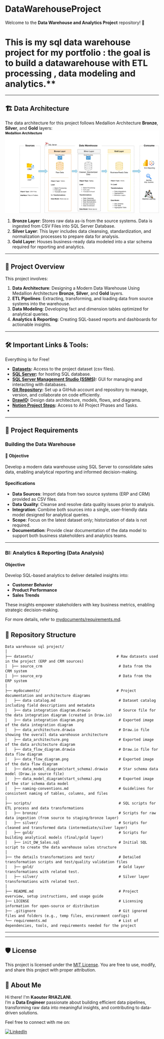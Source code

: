 # DataWarehouseProject
Welcome to the **Data Warehouse and Analytics Project** repository! 🚀  
# This is my sql data warehouse project for my portfolio : the goal is to build a datawarehouse with ETL processing , data modeling and analytics.**
---
## 🏗️ Data Architecture

The data architecture for this project follows Medallion Architecture **Bronze**, **Silver**, and **Gold** layers:
![Data Architecture](mydocuments/data_architecture.png)

1. **Bronze Layer**: Stores raw data as-is from the source systems. Data is ingested from CSV Files into SQL Server Database.
2. **Silver Layer**: This layer includes data cleansing, standardization, and normalization processes to prepare data for analysis.
3. **Gold Layer**: Houses business-ready data modeled into a star schema required for reporting and analytics.

---
## 📖 Project Overview

This project involves:

1. **Data Architecture**: Designing a Modern Data Warehouse Using Medallion Architecture **Bronze**, **Silver**, and **Gold** layers.
2. **ETL Pipelines**: Extracting, transforming, and loading data from source systems into the warehouse.
3. **Data Modeling**: Developing fact and dimension tables optimized for analytical queries.
4. **Analytics & Reporting**: Creating SQL-based reports and dashboards for actionable insights.



---

## 🛠️ Important Links & Tools:

Everything is for Free!
- **[Datasets](datasets/):** Access to the project dataset (csv files).
- **[SQL Server](https://www.microsoft.com/en-us/sql-server/sql-server-downloads):** for hosting SQL database.
- **[SQL Server Management Studio (SSMS)](https://learn.microsoft.com/fr-fr/ssms/download-sql-server-management-studio-ssms):** GUI for managing and interacting with databases.
- **[Git Repository](https://github.com/):** Set up a GitHub account and repository to manage, version, and collaborate on code efficiently.
- **[DrawIO](https://www.drawio.com/):** Design data architecture, models, flows, and diagrams.
- **[Notion Project Steps](https://www.notion.so/Portfolio-DW-project-1a37a525421b800cadc6edffc36b31dc?pvs=4):** Access to All Project Phases and Tasks.
- 
---

## 🚀 Project Requirements

### Building the Data Warehouse 

#### 🎯 Objective
Develop a modern data warehouse using SQL Server to consolidate sales data, enabling analytical reporting and informed decision-making.

#### Specifications
- **Data Sources**: Import data from two source systems (ERP and CRM) provided as CSV files.
- **Data Quality**: Cleanse and resolve data quality issues prior to analysis.
- **Integration**: Combine both sources into a single, user-friendly data model designed for analytical queries.
- **Scope**: Focus on the latest dataset only; historization of data is not required.
- **Documentation**: Provide clear documentation of the data model to support both business stakeholders and analytics teams.

---

### BI: Analytics & Reporting (Data Analysis)

#### Objective
Develop SQL-based analytics to deliver detailed insights into:
- **Customer Behavior**
- **Product Performance**
- **Sales Trends**

These insights empower stakeholders with key business metrics, enabling strategic decision-making.  

For more details, refer to [mydocuments/requirements.md](mydocuments/requirements.md).

## 📂 Repository Structure
```
Data warehouse sql project/
│
├── datasets/                                      # Raw datasets used in the project (ERP and CRM sources)
│  ├── source_crm                                   # Data from the CRM system
│  ├── source_erp                                   # Data from the ERP system
│
├── mydocuments/                                   # Project documentation and architecture diagrams
│   ├── data catalog.md                             # Dataset catalog including field descriptions and metadata         
│   ├── data integration diagram.drawio             # Source file for the data integration diagram (created in Draw.io)
│   ├── data integration diagram.png                # Exported image of the data integration diagram
│   ├── data_architecture.drawio                    # Draw.io file showing the overall data warehouse architecture
│   ├── data_architecture.png                       # Exported image of the data architecture diagram
│   ├── data_flow_diagram.drawio                    # Draw.io file for data flow diagram
│   ├── data_flow_diagram.png                       # Exported image of the data flow diagram
│   ├── data_model_diagram(start_schema).drawio     # Star schema data model (Draw.io source file)
│   ├── data_model_diagram(start_schema).png        # Exported image of the star schema data model
│   ├── naming-conventions.md                       # Guidelines for consistent naming of tables, columns, and files
│
├── scripts/                                        # SQL scripts for ETL process and data transformations
│   ├── bronze/                                     # Scripts for raw data ingestion (from source to staging/bronze layer)
│   ├── silver/                                     # Scripts for cleaned and transformed data (intermediate/silver layer)
│   ├── gold/                                       # Scripts for building analytical models (final/gold layer)
│   ├── init_DW_Sales.sql                           # Initial SQL script to create the data warehouse sales structure
│
├── the details transformations and test/           # Detailed transformation scripts and test/quality validation files
│   ├── gold/                                       # Gold layer transformations with related test.
│   ├── silver/                                     # Silver layer transformations with related test.
│
├── README.md                                       # Project overview, setup instructions, and usage guide
├── LICENSE                                         # Licensing information for open-source or distribution
├── .gitignore                                      # Git ignored files and folders (e.g., temp files, environment configs)
└── requirements.md                                 # List of dependencies, tools, and requirements needed for the project

```
---
---

## 🛡️ License

This project is licensed under the [MIT License](LICENSE). You are free to use, modify, and share this project with proper attribution.

## 🌟 About Me

Hi there! I'm **Kaouter RHAZLANI**.  
I’m a **Data Engineer** passionate about building efficient data pipelines, transforming raw data into meaningful insights, and contributing to data-driven solutions.

Feel free to connect with me on:

[![LinkedIn](https://img.shields.io/badge/LinkedIn-Kaouter%20Rhazlani-blue?style=for-the-badge&logo=linkedin)](https://www.linkedin.com/in/kaouter-rhazlani)





